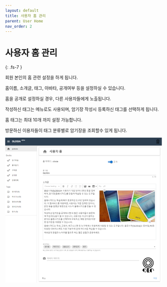 ```yaml
---
layout: default
title: 사용자 홈 관리
parent: User Home
nav_order: 2
---
```


# 사용자 홈 관리
{: .fs-7 }

회원 본인의 홈 관련 설정을 하게 됩니다.

홈이름, 소개글, 태그, 아바타, 공개여부 등을 설정하실 수 있습니다.

홈을 공개로 설정하실 경우, 다른 사용자들에게 노출됩니다.

작성하신 태그는 메뉴로도 사용되며, 암기장 작성시 등록하신 태그를 선택하게 됩니다.

홈 태그는 최대 10개 까지 설정 가능합니다.

방문하신 이용자들이 태그 분류별로 암기장을 조회할수 있게 됩니다.

![home-edit](/assets/images/user/home_edit_ko.png)

